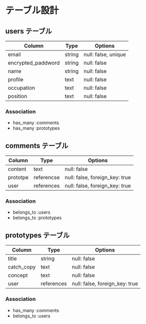 # テーブル設計

## users テーブル

| Column             | Type   | Options             |
| ------------------ | ------ | ------------------- |
| email              | string | null: false, unique |
| encrypted_paddword | string | null: false         |
| name               | string | null: false         |
| profile            | text   | null: false         |
| occupation         | text   | null: false         |
| position           | text   | null: false         |

### Association

- has_many :comments
- has_many :prototypes

## comments テーブル

| Column   | Type       | Options                        |
| ------   | ---------- | ------------------------------ |
| content  | text       | null: false                    |
| prototpe | referencse | null: false, foreign_key: true |
| user     | references | null: false, foreign_key: true |

### Association

- belongs_to :users
- belongs_to :prototypes

## prototypes テーブル

| Column      | Type       | Options                        |
| ----------- | ---------- | ------------------------------ |
| title       | string     | null: false                    |
| catch_copy  | text       | null: false                    |
| concept     | text       | null: false                    |
| user        | references | null: false, foreign_key: true |

### Association

- has_many :comments
- belongs_to :users